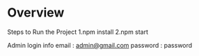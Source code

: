 # Overview
Steps to Run the Project
1.npm install
2.npm start

Admin login info
email : admin@gmail.com
password : password

